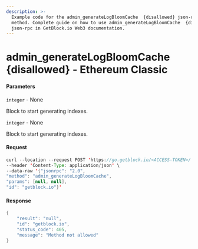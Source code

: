 ```yaml
---
description: >-
  Example code for the admin_generateLogBloomCache  {disallowed} json-rpc
  method. Сomplete guide on how to use admin_generateLogBloomCache  {disallowed}
  json-rpc in GetBlock.io Web3 documentation.
---
```


# admin\_generateLogBloomCache {disallowed} - Ethereum Classic

#### Parameters

`integer` - None

Block to start generating indexes.

`integer` - None

Block to start generating indexes.

#### Request

```java
curl --location --request POST 'https://go.getblock.io/<ACCESS-TOKEN>/' \
--header 'Content-Type: application/json' \
--data-raw '{"jsonrpc": "2.0",
"method": "admin_generateLogBloomCache",
"params": [null, null],
"id": "getblock.io"}'
```

#### Response

```java
{
    "result": "null",
    "id": "getblock.io",
    "status_code": 405,
    "message": "Method not allowed"
}
```
